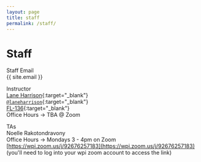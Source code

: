 ```yaml
---
layout: page
title: staff
permalink: /staff/
---
```


# Staff
Staff Email  
{{ site.email }}

Instructor  
[Lane Harrison](http://web.cs.wpi.edu/~ltharrison/){:target="_blank"}  
[`@laneharrison`](http://twitter.com/laneharrison/){:target="_blank"}  
[FL-136](http://myatlascms.com/map/?id=609&mrkIid=105239){:target="_blank"}  
Office Hours -> TBA @ Zoom

TAs   
Noelle Rakotondravony  
Office Hours -> Mondays 3 - 4pm on Zoom [https://wpi.zoom.us/j/92676257183](https://wpi.zoom.us/j/92676257183) (you'll need to log into your wpi zoom account to access the link)     

